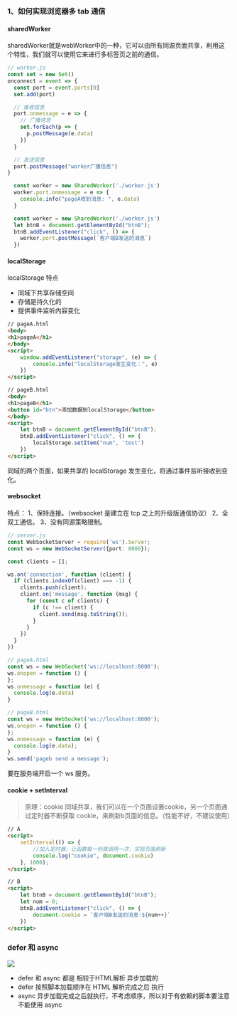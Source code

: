 ### 1、如何实现浏览器多 tab 通信

#### sharedWorker

sharedWorker就是webWorker中的一种，它可以由所有同源页面共享，利用这个特性，我们就可以使用它来进行多标签页之前的通信。


```typescript
// worker.js
const set = new Set()
onconnect = event => {
  const port = event.ports[0]
  set.add(port)

  // 接收信息
  port.onmessage = e => {
    // 广播信息
    set.forEach(p => {
      p.postMessage(e.data)
    })
  }

  // 发送信息
  port.postMessage("worker广播信息")
}
```

```typescript
  const worker = new SharedWorker('./worker.js')
  worker.port.onmessage = e => {
    console.info("pageA收到消息: ", e.data)
  }
```

```typescript
  const worker = new SharedWorker('./worker.js')
  let btnB = document.getElementById("btnB");
  btnB.addEventListener("click", () => {
    worker.port.postMessage(`客户端B发送的消息`)
  })
```

#### localStorage

localStorage 特点

- 同域下共享存储空间
- 存储是持久化的
- 提供事件监听内容变化

```html
// pageA.html
<body>
<h1>pageA</h1>
</body>
<script>
    window.addEventListener("storage", (e) => {
        console.info("localStorage发生变化：", e)
    })
</script>
```

```html
// pageB.html
<body>
<h1>pageB</h1>
<button id="btn">添加数据到localStorage</button>
</body>
<script>
    let btnB = document.getElementById("btnB");
    btnB.addEventListener("click", () => {
        localStorage.setItem("num", 'test')
    })
</script>

```

同域的两个页面，如果共享的 localStorage 发生变化，将通过事件监听接收到变化。

#### websocket

特点： 1、保持连接。（websocket 是建立在 tcp 之上的升级版通信协议） 2、全双工通信。 3、没有同源策略限制。

```typescript
// server.js
const WebSocketServer = require('ws').Server;
const ws = new WebSocketServer({port: 8000});

const clients = [];

ws.on('connection', function (client) {
  if (clients.indexOf(client) === -1) {
    clients.push(client);
    client.on('message', function (msg) {
      for (const c of clients) {
        if (c !== client) {
          client.send(msg.toString());
        }
      }
    })
  }
})
```

```typescript
// pageA.html
const ws = new WebSocket('ws://localhost:8000');
ws.onopen = function () {
};
ws.onmessage = function (e) {
  console.log(e.data)
}
```

```typescript
// pageB.html
const ws = new WebSocket('ws://localhost:8000');
ws.onopen = function () {
};
ws.onmessage = function (e) {
  console.log(e.data);
}
ws.send('pageb send a message');
```

要在服务端开启一个 ws 服务。


#### cookie + setInterval

> 原理：cookie 同域共享，我们可以在一个页面设置cookie，另一个页面通过定时器不断获取 cookie，来刷新b页面的信息。（性能不好，不建议使用）

```html
// A
<script>
    setInterval(() => {
        //加入定时器，让函数每一秒就调用一次，实现页面刷新
        console.log("cookie", document.cookie)
    }, 1000);
</script>
```

```html
// B
<script>
    let btnB = document.getElementById("btnB");
    let num = 0;
    btnB.addEventListener("click", () => {
        document.cookie = `客户端B发送的消息:${num++}`
    })
</script>

```

### defer 和 async 
![](https://lantiany-1254329693.cos.ap-chongqing.myqcloud.com/blog/20220623154901.png)


- defer 和 async 都是 相较于HTML解析 异步加载的
- defer 按照脚本加载顺序在 HTML 解析完成之后 执行
- async 异步加载完成之后就执行，不考虑顺序，所以对于有依赖的脚本要注意不能使用 async 
